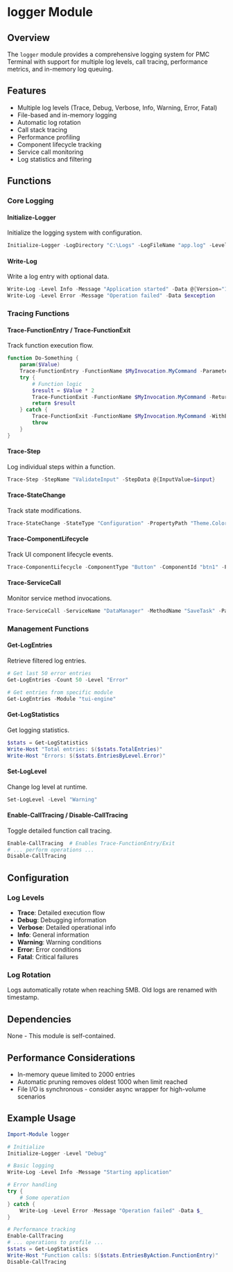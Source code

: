 # logger Module

## Overview
The `logger` module provides a comprehensive logging system for PMC Terminal with support for multiple log levels, call tracing, performance metrics, and in-memory log queuing.

## Features
- Multiple log levels (Trace, Debug, Verbose, Info, Warning, Error, Fatal)
- File-based and in-memory logging
- Automatic log rotation
- Call stack tracing
- Performance profiling
- Component lifecycle tracking
- Service call monitoring
- Log statistics and filtering

## Functions

### Core Logging

#### Initialize-Logger
Initialize the logging system with configuration.

```powershell
Initialize-Logger -LogDirectory "C:\Logs" -LogFileName "app.log" -Level "Debug"
```

#### Write-Log
Write a log entry with optional data.

```powershell
Write-Log -Level Info -Message "Application started" -Data @{Version="1.0"}
Write-Log -Level Error -Message "Operation failed" -Data $exception
```

### Tracing Functions

#### Trace-FunctionEntry / Trace-FunctionExit
Track function execution flow.

```powershell
function Do-Something {
    param($Value)
    Trace-FunctionEntry -FunctionName $MyInvocation.MyCommand -Parameters $PSBoundParameters
    try {
        # Function logic
        $result = $Value * 2
        Trace-FunctionExit -FunctionName $MyInvocation.MyCommand -ReturnValue $result
        return $result
    } catch {
        Trace-FunctionExit -FunctionName $MyInvocation.MyCommand -WithError
        throw
    }
}
```

#### Trace-Step
Log individual steps within a function.

```powershell
Trace-Step -StepName "ValidateInput" -StepData @{InputValue=$input}
```

#### Trace-StateChange
Track state modifications.

```powershell
Trace-StateChange -StateType "Configuration" -PropertyPath "Theme.Color" -OldValue "Dark" -NewValue "Light"
```

#### Trace-ComponentLifecycle
Track UI component lifecycle events.

```powershell
Trace-ComponentLifecycle -ComponentType "Button" -ComponentId "btn1" -Phase "Create"
```

#### Trace-ServiceCall
Monitor service method invocations.

```powershell
Trace-ServiceCall -ServiceName "DataManager" -MethodName "SaveTask" -Parameters @{TaskId=123}
```

### Management Functions

#### Get-LogEntries
Retrieve filtered log entries.

```powershell
# Get last 50 error entries
Get-LogEntries -Count 50 -Level "Error"

# Get entries from specific module
Get-LogEntries -Module "tui-engine"
```

#### Get-LogStatistics
Get logging statistics.

```powershell
$stats = Get-LogStatistics
Write-Host "Total entries: $($stats.TotalEntries)"
Write-Host "Errors: $($stats.EntriesByLevel.Error)"
```

#### Set-LogLevel
Change log level at runtime.

```powershell
Set-LogLevel -Level "Warning"
```

#### Enable-CallTracing / Disable-CallTracing
Toggle detailed function call tracing.

```powershell
Enable-CallTracing  # Enables Trace-FunctionEntry/Exit
# ... perform operations ...
Disable-CallTracing
```

## Configuration

### Log Levels
- **Trace**: Detailed execution flow
- **Debug**: Debugging information
- **Verbose**: Detailed operational info
- **Info**: General information
- **Warning**: Warning conditions
- **Error**: Error conditions
- **Fatal**: Critical failures

### Log Rotation
Logs automatically rotate when reaching 5MB. Old logs are renamed with timestamp.

## Dependencies
None - This module is self-contained.

## Performance Considerations
- In-memory queue limited to 2000 entries
- Automatic pruning removes oldest 1000 when limit reached
- File I/O is synchronous - consider async wrapper for high-volume scenarios

## Example Usage
```powershell
Import-Module logger

# Initialize
Initialize-Logger -Level "Debug"

# Basic logging
Write-Log -Level Info -Message "Starting application"

# Error handling
try {
    # Some operation
} catch {
    Write-Log -Level Error -Message "Operation failed" -Data $_
}

# Performance tracking
Enable-CallTracing
# ... operations to profile ...
$stats = Get-LogStatistics
Write-Host "Function calls: $($stats.EntriesByAction.FunctionEntry)"
Disable-CallTracing
```
